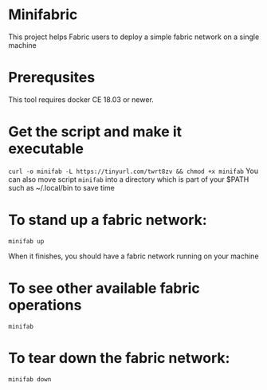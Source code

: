 # Minifabric
This project helps Fabric users to deploy a simple fabric network on a single machine

# Prerequsites
This tool requires docker CE 18.03 or newer.

# Get the script and make it executable
`
curl -o minifab -L https://tinyurl.com/twrt8zv && chmod +x minifab
`
You can also move script `minifab` into a directory which is part
of your $PATH such as ~/.local/bin to save time

# To stand up a fabric network:
`
minifab up
`

When it finishes, you should have a fabric network running on your machine

# To see other available fabric operations
`
minifab
`

# To tear down the fabric network:
`
minifab down
`
